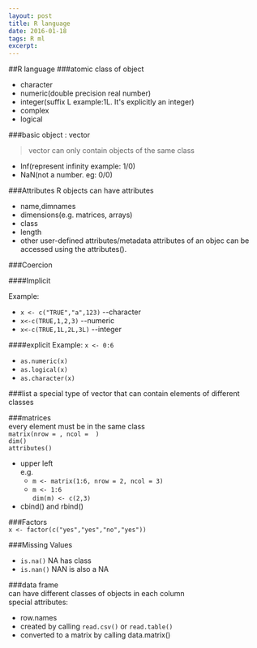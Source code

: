 ```yaml
---
layout: post
title: R language
date: 2016-01-18
tags: R ml
excerpt:
---
```



##R language
###atomic class of object

- character
- numeric(double precision real number)
- integer(suffix L example:1L. It's explicitly an integer)
- complex
- logical

###basic object : vector
> vector can only contain objects of the same class

- Inf(represent infinity example: 1/0)
- NaN(not a number. eg: 0/0)


###Attributes
R objects can have attributes
- name,dimnames
- dimensions(e.g. matrices, arrays)
- class
- length
- other user-defined attributes/metadata
attributes of an objec can be accessed using the attributes().

###Coercion

####Implicit

Example:
- `x <- c("TRUE","a",123)` --character  
- `x<-c(TRUE,1,2,3)` --numeric  
- `x<-c(TRUE,1L,2L,3L)` --integer  

####explicit
Example: `x <- 0:6`  
- `as.numeric(x)`  
- `as.logical(x)`  
- `as.character(x)`  

###list
a special type of vector that can contain elements of different classes

###matrices  
every element must be in the same class  
`matrix(nrow = , ncol =  )`   
`dim()`  
`attributes()`  
- upper left  
  e.g.
  - `m <- matrix(1:6, nrow = 2, ncol = 3)`  
  - `m <- 1:6`  
    `dim(m) <- c(2,3)`  
- cbind() and rbind()  

###Factors   
`x <- factor(c("yes","yes","no","yes"))`  

###Missing Values  
- `is.na()` NA has class  
- `is.nan()` NAN is also a NA

###data frame  
can have different classes of objects in each column  
special attributes:
- row.names  
- created by calling `read.csv()` or `read.table()`  
- converted to a matrix by calling data.matrix()  
